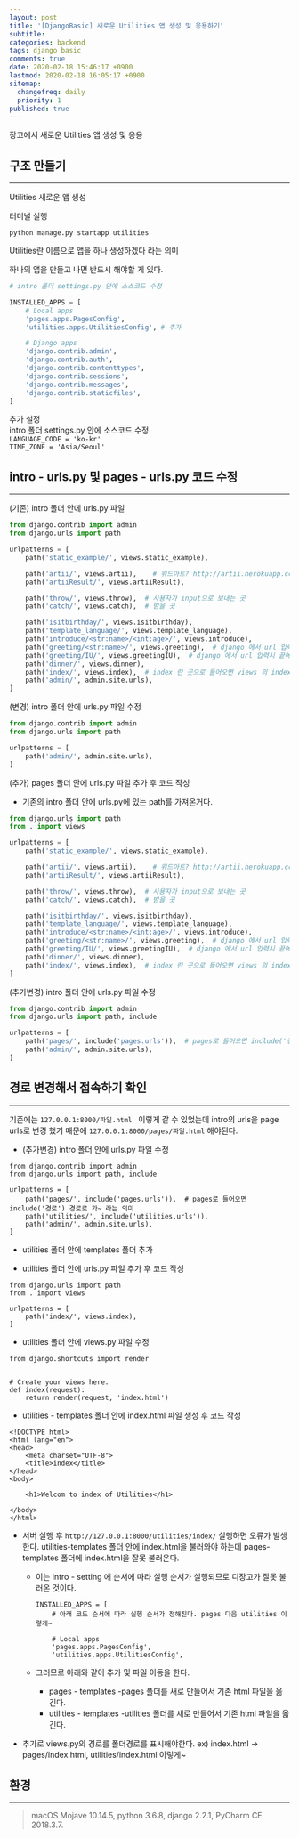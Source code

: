 ```yaml
---
layout: post
title: '[DjangoBasic] 새로운 Utilities 앱 생성 및 응용하기'
subtitle: 
categories: backend
tags: django basic
comments: true
date: 2020-02-18 15:46:17 +0900
lastmod: 2020-02-18 16:05:17 +0900
sitemap:
  changefreq: daily
  priority: 1
published: true
---
```




장고에서 새로운 Utilities 앱 생성 및 응용<br/>

## 구조 만들기
---
Utilities 새로운 앱 생성<br/>

터미널 실행<br/>

`python manage.py startapp utilities` <br/>

Utilities란 이름으로 앱을 하나 생성하겠다 라는 의미<br/>

하나의 앱을 만들고 나면 반드시 해야할 게 있다.<br/>

```python
# intro 폴더 settings.py 안에 소스코드 수정

INSTALLED_APPS = [
    # Local apps
    'pages.apps.PagesConfig',
    'utilities.apps.UtilitiesConfig', # 추가

    # Django apps
    'django.contrib.admin',
    'django.contrib.auth',
    'django.contrib.contenttypes',
    'django.contrib.sessions',
    'django.contrib.messages',
    'django.contrib.staticfiles',
]
```

추가 설정<br/>
intro 폴더 settings.py 안에 소스코드 수정<br/>
`LANGUAGE_CODE = 'ko-kr'`<br/>
`TIME_ZONE = 'Asia/Seoul'`<br/>

## intro - urls.py 및 pages - urls.py 코드 수정
---
(기존) intro 폴더 안에 urls.py 파일<br/>

```python
from django.contrib import admin
from django.urls import path

urlpatterns = [
    path('static_example/', views.static_example),

    path('artii/', views.artii),    # 워드아트? http://artii.herokuapp.com/
    path('artiiResult/', views.artiiResult),

    path('throw/', views.throw),  # 사용자가 input으로 보내는 곳
    path('catch/', views.catch),  # 받을 곳

    path('isitbirthday/', views.isitbirthday),
    path('template_language/', views.template_language),
    path('introduce/<str:name>/<int:age>/', views.introduce),
    path('greeting/<str:name>/', views.greeting),  # django 에서 url 입력시 끝에 /로 끝나야 한다.
    path('greeting/IU/', views.greetingIU),  # django 에서 url 입력시 끝에 /로 끝나야 한다.
    path('dinner/', views.dinner),
    path('index/', views.index),  # index 란 곳으로 들어오면 views 의 index 를 실행하겠다 선언
    path('admin/', admin.site.urls),
]
```

(변경) intro 폴더 안에 urls.py 파일 수정<br/>

```python
from django.contrib import admin
from django.urls import path

urlpatterns = [
    path('admin/', admin.site.urls),
]
```

(추가) pages 폴더 안에 urls.py 파일 추가 후 코드 작성
- 기존의 intro 폴더 안에 urls.py에 있는 path를 가져온거다. 

```python
from django.urls import path
from . import views

urlpatterns = [
    path('static_example/', views.static_example),

    path('artii/', views.artii),    # 워드아트? http://artii.herokuapp.com/
    path('artiiResult/', views.artiiResult),

    path('throw/', views.throw),  # 사용자가 input으로 보내는 곳
    path('catch/', views.catch),  # 받을 곳

    path('isitbirthday/', views.isitbirthday),
    path('template_language/', views.template_language),
    path('introduce/<str:name>/<int:age>/', views.introduce),
    path('greeting/<str:name>/', views.greeting),  # django 에서 url 입력시 끝에 /로 끝나야 한다.
    path('greeting/IU/', views.greetingIU),  # django 에서 url 입력시 끝에 /로 끝나야 한다.
    path('dinner/', views.dinner),
    path('index/', views.index),  # index 란 곳으로 들어오면 views 의 index 를 실행하겠다 선언
]
```

(추가변경) intro 폴더 안에 urls.py 파일 수정<br/>

```python
from django.contrib import admin
from django.urls import path, include

urlpatterns = [
    path('pages/', include('pages.urls')),  # pages로 들어오면 include('경로') 경로로 가~ 라는 의미
    path('admin/', admin.site.urls),
]
```



## 경로 변경해서 접속하기 확인
---
기존에는 `127.0.0.1:8000/파일.html ` 이렇게 갈 수 있었는데 intro의 urls을 page urls로 변경 했기 때문에 `127.0.0.1:8000/pages/파일.html` 해야된다.





* (추가변경) intro 폴더 안에 urls.py 파일 수정

```
from django.contrib import admin
from django.urls import path, include

urlpatterns = [
    path('pages/', include('pages.urls')),  # pages로 들어오면 include('경로') 경로로 가~ 라는 의미
    path('utilities/', include('utilities.urls')),
    path('admin/', admin.site.urls),
]
```







* utilities 폴더 안에 templates 폴더 추가

* utilities 폴더 안에 urls.py 파일 추가 후 코드 작성

```
from django.urls import path
from . import views

urlpatterns = [
    path('index/', views.index),
]
```



* utilities 폴더 안에 views.py 파일 수정

```
from django.shortcuts import render


# Create your views here.
def index(request):
    return render(request, 'index.html')
```

* utilities - templates 폴더 안에 index.html 파일 생성 후 코드 작성

```
<!DOCTYPE html>
<html lang="en">
<head>
    <meta charset="UTF-8">
    <title>index</title>
</head>
<body>

    <h1>Welcom to index of Utilities</h1>

</body>
</html>
```



* 서버 실행 후 ```http://127.0.0.1:8000/utilities/index/``` 실행하면 오류가 발생한다. utilities-templates 폴더 안에 index.html을 불러와야 하는데 pages-templates  폴더에 index.html을 잘못 불러온다.  

  * 이는 intro - setting 에 순서에 따라 실행 순서가 실행되므로 디장고가 잘못 불러온 것이다. 

    ```
    INSTALLED_APPS = [
        # 아래 코드 순서에 따라 실행 순서가 정해진다. pages 다음 utilities 이렇게~
    
        # Local apps
        'pages.apps.PagesConfig',
        'utilities.apps.UtilitiesConfig',
    ```

  * 그러므로 아래와 같이 추가 및 파일 이동을 한다.

    * pages - templates -pages 폴더를 새로 만들어서 기존 html 파일을 옮긴다.
    * utilities - templates -utilities 폴더를 새로 만들어서 기존 html 파일을 옮긴다.

* 추가로 views.py의 경로를 폴더경로를 표시해야한다. ex) index.html -> pages/index.html, utilities/index.html 이렇게~







## 환경
---
> macOS Mojave 10.14.5, 
> python 3.6.8, 
> django 2.2.1, 
> PyCharm CE 2018.3.7.